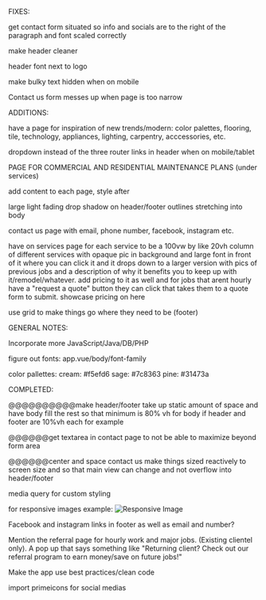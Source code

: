 FIXES:

get contact form situated so info and socials are to the right of the paragraph and font scaled correctly

make header cleaner 

header font next to logo

make bulky text hidden when on mobile

Contact us form messes up when page is too narrow

ADDITIONS:

have a page for inspiration of new trends/modern: color palettes, flooring, tile, technology, appliances, lighting, carpentry, acccessories, etc.

dropdown instead of the three router links in header when on mobile/tablet

PAGE FOR COMMERCIAL AND RESIDENTIAL MAINTENANCE PLANS (under services)

add content to each page, style after

large light fading drop shadow on header/footer outlines stretching into body

contact us page with email, phone number, facebook, instagram etc. 

have on services page for each service to be a 100vw by like 20vh column of different services with opaque pic in background and large font in front of it where you can click it and it drops down to a larger version with pics of previous jobs and a description of why it benefits you to keep up with it/remodel/whatever. add pricing to it as well and for jobs that arent hourly have a "request a quote" button they can click that takes them to a quote form to submit. showcase pricing on here

use grid to make things go where they need to be (footer)

GENERAL NOTES:

Incorporate more JavaScript/Java/DB/PHP

figure out fonts: app.vue/body/font-family

color pallettes: cream: #f5efd6
                  sage: #7c8363
                  pine: #31473a

COMPLETED:       

@@@@@@@@@@make header/footer take up static amount of space and have body fill the rest so that minimum is 80% vh for body if header and footer are 10%vh each for example

@@@@@@get textarea in contact page to not be able to maximize beyond form area

@@@@@@center and space contact us
make things sized reactively to screen size and so that main view can change and not overflow into header/footer

media query for custom styling

<picture> for responsive images example:
<picture>
  <source srcset="image-mobile.jpg" media="(max-width: 768px)">
  <source srcset="image-tablet.jpg" media="(max-width: 1024px)">
  <img src="image-desktop.jpg" alt="Responsive Image">
</picture>


Facebook and instagram links in footer as well as email and number?

Mention the referral page for hourly work and major jobs. (Existing clientel only). A pop up that says something like "Returning client? Check out our referral program to earn money/save on future jobs!"


Make the app use best practices/clean code

import primeicons for social medias
